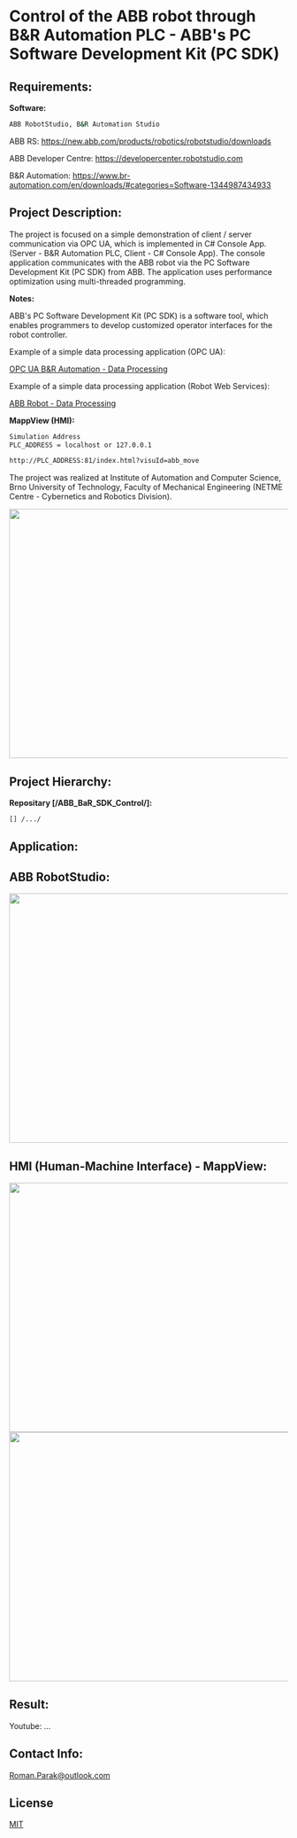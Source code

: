 # Control of the ABB robot through B&R Automation PLC - ABB's PC Software Development Kit (PC SDK)

## Requirements:

**Software:**
```bash
ABB RobotStudio, B&R Automation Studio
```
ABB RS: https://new.abb.com/products/robotics/robotstudio/downloads

ABB Developer Centre: https://developercenter.robotstudio.com

B&R Automation: https://www.br-automation.com/en/downloads/#categories=Software-1344987434933

## Project Description:

The project is focused on a simple demonstration of client / server communication via OPC UA, which is implemented in C# Console App. (Server - B&R Automation PLC, Client - C# Console App). The console application communicates with the ABB robot via the PC Software Development Kit (PC SDK) from ABB. The application uses performance optimization using multi-threaded programming.

**Notes:**

ABB's PC Software Development Kit (PC SDK) is a software tool, which enables programmers to develop customized operator interfaces for the robot controller.

Example of a simple data processing application (OPC UA):

[OPC UA B&R Automation - Data Processing](https://github.com/rparak/OPCUA_Simple)

Example of a simple data processing application (Robot Web Services):

[ABB Robot - Data Processing](https://github.com/rparak/ABB_Robot_data_processing/)

**MappView (HMI):**
```bash
Simulation Address
PLC_ADDRESS = localhost or 127.0.0.1

http://PLC_ADDRESS:81/index.html?visuId=abb_move
```

The project was realized at Institute of Automation and Computer Science, Brno University of Technology, Faculty of Mechanical Engineering (NETME Centre - Cybernetics and Robotics Division).

<p align="center">
  <img src="https://github.com/rparak/ABB_BaR_SDK_Control/blob/main/images/sdk_diagram.png" width="800" height="450">
</p>


## Project Hierarchy:

**Repositary [/ABB_BaR_SDK_Control/]:**

```bash
[] /.../
```

## Application:

## ABB RobotStudio:

<p align="center">
  <img src="https://github.com/rparak/ABB_BaR_SDK_Control/blob/main/images/abb_app.PNG" width="800" height="450">
</p>

## HMI (Human-Machine Interface) - MappView:

<p align="center">
  <img src="https://github.com/rparak/ABB_BaR_SDK_Control/blob/main/images/mv_1.png" width="800" height="450">
  <img src="https://github.com/rparak/ABB_BaR_SDK_Control/blob/main/images/mv_2.png" width="800" height="450">
</p>

## Result:

Youtube: ...

## Contact Info:
Roman.Parak@outlook.com

## License
[MIT](https://choosealicense.com/licenses/mit/)
